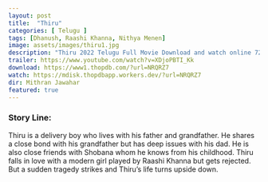 ```yaml
---
layout: post
title:  "Thiru"
categories: [ Telugu ]
tags: [Dhanush, Raashi Khanna, Nithya Menen]
image: assets/images/thiru1.jpg
description: "Thiru 2022 Telugu Full Movie Download and watch online 720p low file size 500 mb."
trailer: https://www.youtube.com/watch?v=XDjoPBTI_Kk
download: https://www1.thopdb.com/?url=NRQRZ7
watch: https://mdisk.thopdbapp.workers.dev/?url=NRQRZ7
dir: Mithran Jawahar
featured: true
---
```


### Story Line:
Thiru is a delivery boy who lives with his father and grandfather. He shares a close bond with his grandfather but has deep issues with his dad. He is also close friends with Shobana whom he knows from his childhood. Thiru falls in love with a modern girl played by Raashi Khanna but gets rejected. But a sudden tragedy strikes and Thiru’s life turns upside down.
